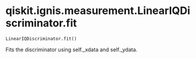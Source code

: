 # qiskit.ignis.measurement.LinearIQDiscriminator.fit

`LinearIQDiscriminator.fit()`

Fits the discriminator using self.\_xdata and self.\_ydata.
